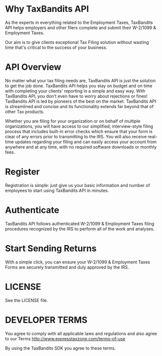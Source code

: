 # Why TaxBandits API

As the experts in everything related to the Employment Taxes, TaxBandits API helps employers and other filers complete and submit their W-2/1099 & Employment Taxes.

Our aim is to give clients exceptional Tax Filing solution without wasting time that's critical to the success of your business.

# API Overview

No matter what your tax filing needs are, TaxBandits API is just the solution to get the job done. TaxBandits API helps you stay on budget and on time with completing your clients' reporting in a simple and easy way. With TaxBandits API, you don't even have to worry about rejections or fines! TaxBandits API is led by pioneers of the best on the market. TaxBandits API is streamlined and concise and its functionality extends far beyond that of other Tax products.

Whether you are filing for your organization or on behalf of multiple organizations, you will have access to our simplified, interview-style filing process that includes built-in error checks which ensure that your form is clear of any errors prior to transmitting to the IRS. You will also receive real-time updates regarding your filing and can easily access your account from anywhere and at any time, with no required software downloads or monthly fees.

# Register
Registration is simple: just give us your basic information and number of employees to start using TaxBandits API in minutes.

# Authenticate
TaxBandits API follows authenticated W-2/1099 & Employment Taxes filing procedures recognized by the IRS to perform all of the work and analyses.

# Start Sending Returns
With a simple click, you can ensure your W-2/1099 & Employment Taxes Forms are securely transmitted and duly approved by the IRS.

# LICENSE

See the LICENSE file.

# DEVELOPER TERMS

You agree to comply with all applicable laws and regulations and also agree to our Terms http://www.expresstaxzone.com/terms-of-use

By using the TaxBandits SDK you agree to these terms.
